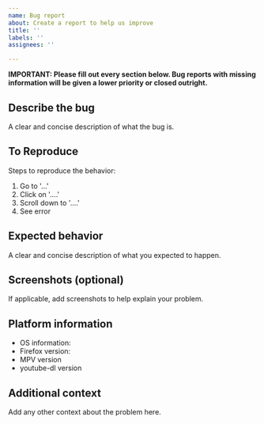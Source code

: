 ```yaml
---
name: Bug report
about: Create a report to help us improve
title: ''
labels: ''
assignees: ''

---
```


**IMPORTANT: Please fill out every section below. Bug reports with missing information will be given a lower priority or closed outright.**

## Describe the bug

A clear and concise description of what the bug is.

## To Reproduce

Steps to reproduce the behavior:
1. Go to '...'
2. Click on '....'
3. Scroll down to '....'
4. See error

## Expected behavior

A clear and concise description of what you expected to happen.

## Screenshots (optional)

If applicable, add screenshots to help explain your problem.

## Platform information

 - OS information:
 - Firefox version:
 - MPV version
 - youtube-dl version

## Additional context

Add any other context about the problem here.
